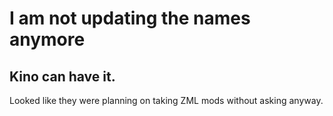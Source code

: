 # I am not updating the names anymore

## Kino can have it.
Looked like they were planning on taking ZML mods without asking anyway.
